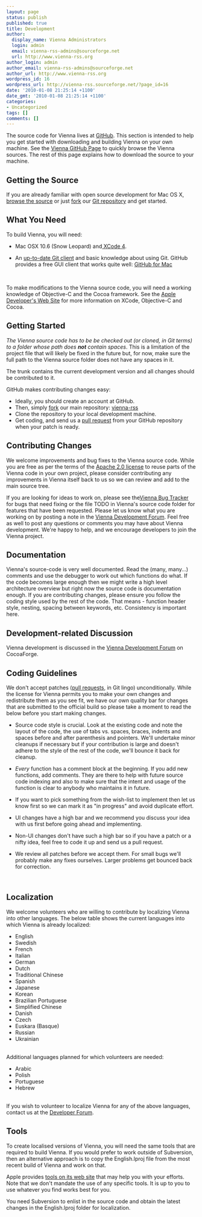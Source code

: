 ```yaml
---
layout: page
status: publish
published: true
title: Development
author:
  display_name: Vienna Administrators
  login: admin
  email: vienna-rss-admins@sourceforge.net
  url: http://www.vienna-rss.org
author_login: admin
author_email: vienna-rss-admins@sourceforge.net
author_url: http://www.vienna-rss.org
wordpress_id: 16
wordpress_url: http://vienna-rss.sourceforge.net/?page_id=16
date: '2010-01-08 21:25:14 +1100'
date_gmt: '2010-01-08 21:25:14 +1100'
categories:
- Uncategorized
tags: []
comments: []
---
```

<p>The source code for Vienna lives at <a href="https://github.com/viennarss">GitHub</a>. This section is intended to help you get started with downloading and building Vienna on your own machine. See the <a href="https://github.com/viennarss/vienna-rss"> Vienna GitHub Page</a> to quickly browse the Vienna sources. The rest of this page explains how to download the source to your machine.</p></p>
<h2>Getting the Source</h2>
<p>If you are already familiar with open source development for Mac OS X, <a href="https://github.com/viennarss/vienna-rss">browse the source</a> or just <a href="http://help.github.com/fork-a-repo/">fork</a> our <a href="https://github.com/viennarss/vienna-rss">Git repository</a> and get started.</p></p>
<h2>What You Need</h2></p>
<p>To build Vienna, you will need:</p></p>
<ul>
<li>
<p>Mac OSX 10.6 (Snow Leopard) and<a href="http://developer.apple.com/technology/xcode.html"> XCode 4</a>. </p></li></p>
<li>
<p>An <a href="http://git-scm.com/">up-to-date Git client</a> and basic knowledge about using Git. GitHub provides a free GUI client that works quite well: <a href="http://mac.github.com/">GitHub for Mac</a></li><br />
</ul></p>
<p>To make modifications to the Vienna source code, you will need a working knowledge of Objective-C and the Cocoa framework. See the <a href="http://developer.apple.com">Apple Developer's Web Site</a> for more information on XCode, Objective-C and Cocoa.</p></p>
<h2>Getting Started</h2></p>
<p><em>The Vienna source code has to be be checked out (or <em>cloned</em>, in Git terms) to a folder whose path does <b>not</b> contain spaces</em>. This is a limitation of the project file that will likely be fixed in the future but, for now, make sure the full path to the Vienna source folder does not have any spaces in it.</p>
<p>The trunk contains the current development version and all changes should be contributed to it.</p>GitHub makes contributing changes easy:</p>
<ul>
<li>Ideally, you should create an account at GitHub.</li>
<li>Then, simply <a href="http://help.github.com/fork-a-repo/">fork</a> our main repository: <a href="https://github.com/viennarss/vienna-rss">vienna-rss</a></li>
<li>Clone the repository to your local development machine.</li>
<li>Get coding, and send us a <a href="http://help.github.com/send-pull-requests/">pull request</a> from your GitHub repository when your patch is ready.<br />
</ul></p>
<h2>Contributing Changes</h2></p>
<p>We welcome improvements and bug fixes to the Vienna source code. While  you are free as per the terms of the <a href="http://www.apache.org/licenses/LICENSE-2.0.html">Apache 2.0 license</a> to reuse parts of the Vienna code in your own project, please consider contributing any improvements in Vienna itself back to us so we can review and add to the main source tree.</p>
<p>If you are looking for ideas to work on, please see the<a href="http://sourceforge.net/tracker/?group_id=142635&atid=753018">Vienna Bug Tracker</a> for bugs that need fixing or the file TODO in Vienna's source code folder for features that have been requested. Please let us know what you are working on by posting a note in the <a href="http://forums.cocoaforge.com/viewforum.php?f=20">Vienna Development Forum</a>. Feel free as well to post any questions or comments you may have about Vienna development. We're happy to help, and we encourage developers to join the Vienna project.</p></p>
<h2>Documentation</h2>		</p>
<p>Vienna's source-code is very well documented. Read the (many, many...) comments  and use the debugger to work out which functions do what. If the code becomes large enough then we might write a high level architecture overview but right now the source code is documentation enough. If you are contributing changes, please ensure you follow the coding style used by the rest of the code. That means - function header style, nesting, spacing between keywords, etc. Consistency is important here.</p>
<h2>Development-related Discussion</h2></p>
<p>Vienna development is discussed in the <a href="http://forums.cocoaforge.com/viewforum.php?f=20">Vienna Development Forum</a> on CocoaForge.</p></p>
<h2>Coding Guidelines</h2></p>
<p>We don't accept patches (<a href="http://help.github.com/send-pull-requests/">pull requests</a>, in Git lingo) unconditionally. While the license for Vienna permits you to make your own changes and redistribute them as you see fit, we have our own quality bar for changes that are submitted to the official build so please take a moment to read the below before you start making changes.</p></p>
<ul>
<li>
<p>Source code style is crucial. Look at the existing code and note the layout of the code, the use of tabs vs. spaces, braces, indents and spaces before and after parenthesis and pointers. We'll undertake minor cleanups if necessary but if your contribution is large and doesn't adhere to the style of the rest of the code, we'll bounce it back for cleanup.</p></li></p>
<li>
<p><em>Every</em> function has a comment block at the beginning. If you add new functions, add comments. They are there to help with future source code indexing and also to make sure that the intent and usage of the function is clear to anybody who maintains it in future.</p></li></p>
<li>
<p>If you want to pick something from the wish-list to implement then let us know first so we can mark it as "in progress" and avoid duplicate effort.</p></li></p>
<li>
<p>UI changes have a high bar and we recommend you discuss your idea with us first before going ahead and implementing.</p></li></p>
<li>
<p>Non-UI changes don't have such a high bar so if you have a patch or a nifty idea, feel free to code it up and send us a pull request</a>.</p></li></p>
<li>
<p>We review all patches before we accept them. For small bugs we'll probably make any fixes ourselves. Larger problems get bounced back for correction.</p></li><br />
</ul></p>
<h2>Localization</h2></p>
<p>We welcome volunteers who are willing to contribute by localizing Vienna  into other languages. The below table shows the current languages into which Vienna is already localized:</p></p>
<ul>
<li>English</li>
<li>Swedish</li>
<li>French</li>
<li>Italian</li>
<li>German</li>
<li>Dutch</li>
<li>Traditional Chinese</li>
<li>Spanish</li>
<li>Japanese</li>
<li>Korean</li>
<li>Brazilian Portuguese</li>
<li>Simplified Chinese</li>
<li>Danish</li>
<li>Czech</li>
<li>Euskara (Basque)</li>
<li>Russian</li>
<li>Ukrainian</li><br />
</ul></p>
<p>Additional languages planned for which volunteers are needed:</p></p>
<ul>
<li>Arabic</li>
<li>Polish</li>
<li>Portuguese</li>
<li>Hebrew</li><br />
</ul></p>
<p>If you wish to volunteer to localize Vienna for any of the above languages, contact us at the <a href="http://forums.cocoaforge.com/viewforum.php?f=20">Developer Forum</a>.</p></p>
<h2>Tools</h2></p>
<p>To create localised versions of Vienna, you will need the same tools that are required to build Vienna. If you would prefer to work outside of Subversion, then an alternative approach is to copy the English.lproj file from the most recent build of Vienna and work on that.</p>
<p>Apple provides <a href="http://developer.apple.com/intl/localization/tools.html">tools on its web site</a> that may help you with your efforts. Note that we don't mandate the use of any specific tools. It is up to you to use whatever you find works best for you.</p>
<p>You need Subversion to enlist in the source code and obtain the latest changes in the English.lproj folder for localization.</p></p>
